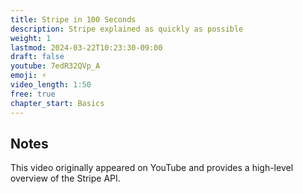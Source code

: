 ```yaml
---
title: Stripe in 100 Seconds
description: Stripe explained as quickly as possible
weight: 1
lastmod: 2024-03-22T10:23:30-09:00
draft: false
youtube: 7edR32QVp_A
emoji: ⚡
video_length: 1:50
free: true
chapter_start: Basics
---
```


## Notes

This video originally appeared on YouTube and provides a high-level overview of the Stripe API.
